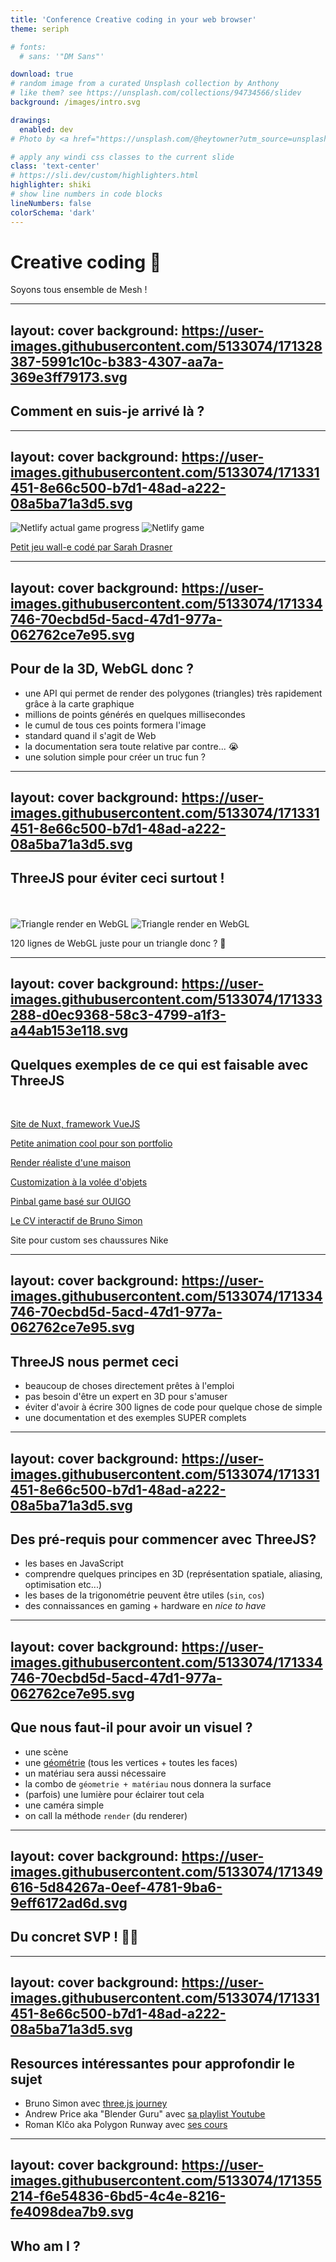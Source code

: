 ```yaml
---
title: 'Conference Creative coding in your web browser'
theme: seriph

# fonts:
  # sans: '"DM Sans"'

download: true
# random image from a curated Unsplash collection by Anthony
# like them? see https://unsplash.com/collections/94734566/slidev
background: /images/intro.svg

drawings:
  enabled: dev
# Photo by <a href="https://unsplash.com/@heytowner?utm_source=unsplash&utm_medium=referral&utm_content=creditCopyText">JOHN TOWNER</a> on <a href="https://unsplash.com/s/photos/mountains?utm_source=unsplash&utm_medium=referral&utm_content=creditCopyText">Unsplash</a>

# apply any windi css classes to the current slide
class: 'text-center'
# https://sli.dev/custom/highlighters.html
highlighter: shiki
# show line numbers in code blocks
lineNumbers: false
colorSchema: 'dark'
---
```


# Creative coding 🎨

Soyons tous ensemble de Mesh !

<!-- This is a page note btw -->

---
layout: cover
background: https://user-images.githubusercontent.com/5133074/171328387-5991c10c-b383-4307-aa7a-369e3ff79173.svg
---

## Comment en suis-je arrivé là ?

<!--
commencé à coder il y a de cela 4ans environ, fullstack et maintenant front

avant de coder en pro, j'ai commencé avec pas mal de CSS, avec 0 Bootstrap donc

avec le temps, on se lasse de faire: call HTTP à une API, itérer sur une liste d'éléments, on loop dessus niveau couleurs

besoin de fraîcheur et d'expression
-->


---
layout: cover
background: https://user-images.githubusercontent.com/5133074/171331451-8e66c500-b7d1-48ad-a222-08a5ba71a3d5.svg
---

<div class="flex">
  <img src="/images/game2.png" alt="Netlify actual game progress" class="w-auto h-96" />

  <img src="/images/game1.png" alt="Netlify game" class="pt-34 pl-18 h-96" />
</div>

[Petit jeu wall-e codé par Sarah Drasner](https://codepen.io/sdras/full/YZBGNp/)

<!--
des couleurs bien cools donc

on peut aussi créer un jeu sympa, comme ici sur Netlify lors d'un build pour passer le temps

ou créer toute sorte d'animation avec Greensock, pour faire patienter les utilisateurs

c'est astucieux et les gens supportent bien mieux l'attente ainsi

l'endgame serait tout de même d'avoir un peu de 3D!
-->

---
layout: cover
background: https://user-images.githubusercontent.com/5133074/171334746-70ecbd5d-5acd-47d1-977a-062762ce7e95.svg
---

## Pour de la 3D, WebGL donc ?

<div class="text-left pt-8">
<v-clicks>

- une API qui permet de render des polygones (triangles) très rapidement grâce à la carte graphique
- millions de points générés en quelques millisecondes
- le cumul de tous ces points formera l'image
- standard quand il s'agit de Web
- la documentation sera toute relative par contre... 😭
- une solution simple pour créer un truc fun ?

</v-clicks>
</div>

<!--
cela semble être une bonne idée en soit, pour les raisons suivantes

pas très fun et obligera d'apprendre le fonctionnement interne des choses très tôt
-->

---
layout: cover
background: https://user-images.githubusercontent.com/5133074/171331451-8e66c500-b7d1-48ad-a222-08a5ba71a3d5.svg
---

## ThreeJS pour éviter ceci surtout !

<br />
<br />
<div class="flex">
  <img src="https://user-images.githubusercontent.com/5133074/171332004-9c0f5f7f-271e-47cc-a80e-0e7f8e6b7689.png" alt="Triangle render en WebGL" class="h-84" />
  <img src="https://user-images.githubusercontent.com/5133074/171332757-99a29512-f29a-4b5f-b135-03d74204477d.gif" alt="Triangle render en WebGL" class="h-84 pl-8" />
</div>

120 lignes de WebGL juste pour un triangle donc ? 🤔

<!--
c'est cool et sympa mais 3h pour cela ca fait beaucoup

pas très fun et obligera d'apprendre le fonctionnement interne des choses très tôt
-->

---
layout: cover
background: https://user-images.githubusercontent.com/5133074/171333288-d0ec9368-58c3-4799-a1f3-a44ab153e118.svg
---

## Quelques exemples de ce qui est faisable avec ThreeJS

<br/>

<div class="text-left pl-36">

[Site de Nuxt, framework VueJS](https://v3.nuxtjs.org/)

[Petite animation cool pour son portfolio](https://www.craftz.dog/)

[Render réaliste d'une maison](https://twitter.com/rocha_ycaro/status/1529205485731299335/photo/1)

[Customization à la volée d'objets](https://infinitemirai.files.wordpress.com/2015/08/vlcsnap-00025.png)

[Pinbal game basé sur OUIGO](http://letsplay.ouigo.com/)

[Le CV interactif de Bruno Simon](https://bruno-simon.com/)

Site pour custom ses chaussures Nike

</div>

---
layout: cover
background: https://user-images.githubusercontent.com/5133074/171334746-70ecbd5d-5acd-47d1-977a-062762ce7e95.svg
---

## ThreeJS nous permet ceci

<div class="text-left pt-8">
<v-clicks>

- beaucoup de choses directement prêtes à l'emploi
- pas besoin d'être un expert en 3D pour s'amuser
- éviter d'avoir à écrire 300 lignes de code pour quelque chose de simple
- une documentation et des exemples SUPER complets

</v-clicks>
</div>

<!--
des formes (simples ou moins), des lumières, des caméras, des matériaux etc...

permet d'åvoir du fun rapidement

passer 3 jours à coder une fonction pour pouvoir faire une rotation dans l'espace c'est pas le plus fun

la plupart des principes requirènt des connaissances mathématiques sur les inversions de matrices etc, pas le + friendly non plus quand on doit le faire à la mano
-->

---
layout: cover
background: https://user-images.githubusercontent.com/5133074/171331451-8e66c500-b7d1-48ad-a222-08a5ba71a3d5.svg
---

## Des pré-requis pour commencer avec ThreeJS?

<div class="text-left pt-8">
<v-clicks>

- les bases en JavaScript
- comprendre quelques principes en 3D (représentation spatiale, aliasing, optimisation etc...)
- les bases de la trigonométrie peuvent être utiles (`sin`, `cos`)
- des connaissances en gaming + hardware en _nice to have_

</v-clicks>
</div>

---
layout: cover
background: https://user-images.githubusercontent.com/5133074/171334746-70ecbd5d-5acd-47d1-977a-062762ce7e95.svg
---

## Que nous faut-il pour avoir un visuel ?

<div class="text-left pt-8">
<v-clicks>

- une scène
- une [géométrie](https://www.mathsisfun.com/geometry/images/vertex-edge-face.svg) (tous les vertices + toutes les faces)
- un matériau sera aussi nécessaire
- la combo de `géometrie + matériau` nous donnera la surface
- (parfois) une lumière pour éclairer tout cela
- une caméra simple
- on call la méthode `render` (du renderer)

</v-clicks>
</div>

<!--
scène -> espace virtuel où on va mettre tous nos éléments

géometrie + matériau: ø

combo: surface se dit d'ailleurs _Mesh_ en anglais

lumière: le besoin de lumière dépend du matériau utilisé, elle n'est pas toujours obligatoire

camera: il y en a une dizaine de différentes, avec chacune ses spécificités, en plus du champ de vision, l'angle etc

on fait attention à que tout soit dans le champ de vision de la caméra
-->

---
layout: cover
background: https://user-images.githubusercontent.com/5133074/171349616-5d84267a-0eef-4781-9ba6-9eff6172ad6d.svg
---

<h2 class="absolute right-24">Du concret SVP ! 🙏🏻</h2>

<!--
je vais vous montrer 3 renders maintenant

regardons comment avoir un objet simple tout d'abord (cône)

ensuite une petite galaxie bien sympa

bon, pouvoir coder un petit cube c'est bien, mais comment on render quelque chose de + complexe ?

découvrons ensemble Blender
-->

---
layout: cover
background: https://user-images.githubusercontent.com/5133074/171331451-8e66c500-b7d1-48ad-a222-08a5ba71a3d5.svg
---

## Resources intéressantes pour approfondir le sujet

<div class="text-left pt-8">

- Bruno Simon avec [three.js journey](https://threejs-journey.com/)
- Andrew Price aka "Blender Guru" avec [sa playlist Youtube](https://www.youtube.com/watch?v=OqMLfMXVhhI&list=PLjEaoINr3zgFX8ZsChQVQsuDSjEqdWMAD&index=16)
- Roman Klčo aka Polygon Runway avec [ses cours](https://polygonrunway.com/courses)

</div>

---
layout: cover
background: https://user-images.githubusercontent.com/5133074/171355214-f6e54836-6bd5-4c4e-8216-fe4098dea7b9.svg
---

## Who am I ?
